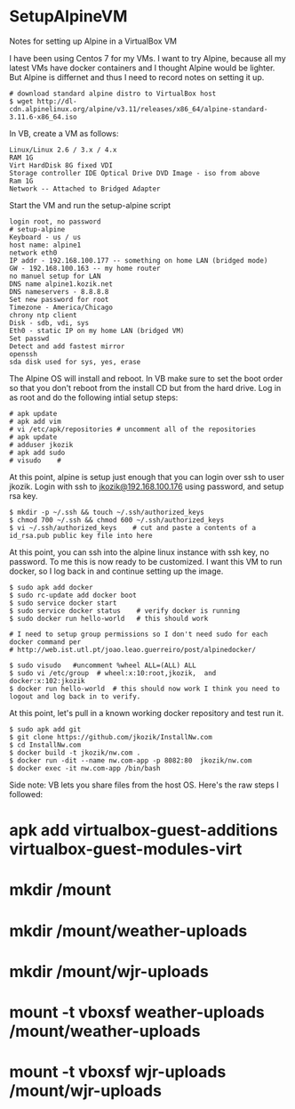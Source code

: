 # SetupAlpineVM
Notes for setting up Alpine in a VirtualBox VM

I have been using Centos 7 for my VMs.  I want to try Alpine, because all my latest VMs have docker containers and I thought Alpine would be lighter.  But Alpine is differnet and thus I need to record notes on setting it up.  

```
# download standard alpine distro to VirtualBox host
$ wget http://dl-cdn.alpinelinux.org/alpine/v3.11/releases/x86_64/alpine-standard-3.11.6-x86_64.iso
```

In VB, create a VM as follows: 
```
Linux/Linux 2.6 / 3.x / 4.x
RAM 1G
Virt HardDisk 8G fixed VDI
Storage controller IDE Optical Drive DVD Image - iso from above
Ram 1G
Network -- Attached to Bridged Adapter
```
Start the VM and run the setup-alpine script
```
login root, no password
# setup-alpine
Keyboard - us / us
host name: alpine1
network eth0
IP addr - 192.168.100.177 -- something on home LAN (bridged mode)
GW - 192.168.100.163 -- my home router
no manuel setup for LAN
DNS name alpine1.kozik.net
DNS nameservers - 8.8.8.8
Set new password for root
Timezone - America/Chicago
chrony ntp client
Disk - sdb, vdi, sys
Eth0 - static IP on my home LAN (bridged VM)
Set passwd
Detect and add fastest mirror
openssh
sda disk used for sys, yes, erase
```
The Alpine OS will install and reboot.  In VB make sure to set the boot order so that you don't reboot from the install CD but from the hard drive. Log in as root and do the following intial setup steps:
```
# apk update
# apk add vim
# vi /etc/apk/repositories # uncomment all of the repositories
# apk update
# adduser jkozik
# apk add sudo
# visudo    # 
```
At this point, alpine is setup just enough that you can login over ssh to user jkozik. Login with ssh to jkozik@192.168.100.176 using password, and setup rsa key.
```
$ mkdir -p ~/.ssh && touch ~/.ssh/authorized_keys
$ chmod 700 ~/.ssh && chmod 600 ~/.ssh/authorized_keys
$ vi ~/.ssh/authorized_keys    # cut and paste a contents of a id_rsa.pub public key file into here
```
At this point, you can ssh into the alpine linux instance with ssh key, no password.  To me this is now ready to be customized.  I want this VM to run docker, so I log back in and continue setting up the image.
```
$ sudo apk add docker
$ sudo rc-update add docker boot
$ sudo service docker start
$ sudo service docker status    # verify docker is running
$ sudo docker run hello-world   # this should work

# I need to setup group permissions so I don't need sudo for each docker command per
# http://web.ist.utl.pt/joao.leao.guerreiro/post/alpinedocker/

$ sudo visudo   #uncomment %wheel ALL=(ALL) ALL
$ sudo vi /etc/group  # wheel:x:10:root,jkozik,  and docker:x:102:jkozik
$ docker run hello-world  # this should now work I think you need to logout and log back in to verify.
```
At this point, let's pull in a known working docker repository and test run it.
```
$ sudo apk add git
$ git clone https://github.com/jkozik/InstallNw.com
$ cd InstallNw.com
$ docker build -t jkozik/nw.com .
$ docker run -dit --name nw.com-app -p 8082:80  jkozik/nw.com
$ docker exec -it nw.com-app /bin/bash
```

Side note:  VB lets you share files from the host OS.  Here's the raw steps I followed:
# apk add virtualbox-guest-additions virtualbox-guest-modules-virt
# mkdir /mount
# mkdir /mount/weather-uploads
# mkdir /mount/wjr-uploads
# mount -t vboxsf weather-uploads /mount/weather-uploads
# mount -t vboxsf wjr-uploads     /mount/wjr-uploads
